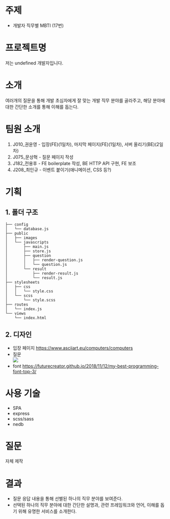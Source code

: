 # 주제
- 개발자 직무별 MBTI (17번)

# 프로젝트명
저는 undefined 개발자입니다.

# 소개
여러개의 질문을 통해 개발 초심자에게 잘 맞는 개발 직무 분야를 골라주고, 해당 분야에 대한 간단한 소개를 통해 이해를 돕는다.

# 팀원 소개
1. J010_권윤영 - 입장(FE)(1일차), 마지막 페이지(FE)(1일차), 서버 올리기(BE)(2일차)
2. J075_문상혁 - 질문 페이지 작성
3. J182_전용후 - FE boilerplate 작성, BE HTTP API 구현, FE 보조
4. J208_최인규 - 이벤트 붙이기(애니메이션, CSS 등?)

# 기획
## 1. 폴더 구조
```
├── config
│   └── database.js
├── public
│   ├── images
│   └── javascripts
│       ├── main.js
│       ├── store.js
│       ├── question 
│       │   ├── render-question.js
│       │   └── question.js
│       └── result
│           ├── render-result.js
│           └── result.js
├── stylesheets
│   ├── css
│   │   └── style.css
│   └── scss
│       └── style.scss
├── routes
│   └── index.js
└── views
    └── index.html
``` 

## 2. 디자인
- 입장 페이지
https://www.asciiart.eu/computers/computers   
- 질문   
![](https://i.imgur.com/0tm5FOe.png)    
- font
https://futurecreator.github.io/2018/11/12/my-best-programming-font-top-3/   

# 사용 기술
- SPA
- express
- scss/sass
- nedb

# 질문
자체 제작

# 결과
- 질문 응답 내용을 통해 선별된 하나의 직무 분야를 보여준다.
- 선택된 하나의 직무 분야에 대한 간단한 설명과, 관련 프레임워크와 언어, 이해를 돕기 위해 유명한 서비스를 소개한다.
